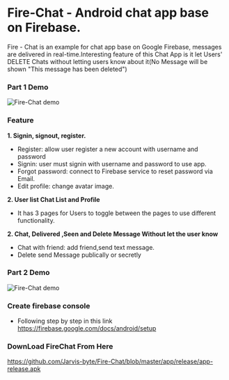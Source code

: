 # Fire-Chat - Android chat app base on Firebase.  
Fire - Chat is an example for chat app base on Google Firebase, messages are delivered in real-time.Interesting feature of
this Chat App is it let Users' DELETE Chats without letting users know about it(No Message will be shown "This message has been deleted")

### Part 1 Demo

![Fire-Chat demo](1.gif)


### Feature  

**1. Signin, signout, register.**  
* Register: allow user register a new account with username and password
* Signin: user must signin with username and password to use app.
* Forgot password: connect to Firebase service to reset password via Email.
* Edit profile: change avatar image.


**2. User list Chat List and Profile**
* It has 3 pages for Users to toggle between the pages to use different functionality.



**2. Chat, Delivered ,Seen and Delete Message Without let the user know** 
* Chat with friend: add friend,send text message.
* Delete send Message  publically or  secretly

### Part 2 Demo

![Fire-Chat demo](2.gif)



### Create firebase console  
* Following step by step in this link https://firebase.google.com/docs/android/setup

### DownLoad FireChat From Here 
https://github.com/Jarvis-byte/Fire-Chat/blob/master/app/release/app-release.apk


